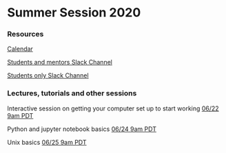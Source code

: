 # Summer Session 2020

### Resources

[Calendar](https://calendar.google.com/calendar/embed?src=sl1lhbut8qilv2r0r5on0pk33g%40group.calendar.google.com)

[Students and mentors Slack Channel](https://KIPAC/slack.com/messages/summer-students-plus-mentors)

[Students only Slack Channel](https://KIPAC/slack.com/messages/summer-students)


### Lectures, tutorials and other sessions

Interactive session on getting your computer set up to start working [06/22 9am PDT](0622_Setup.md)

Python and jupyter notebook basics [06/24 9am PDT](0624_Python.md)

Unix basics [06/25 9am PDT](0625_Unix.md)


